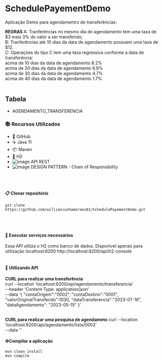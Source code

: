 # SchedulePayementDemo

Aplicação Demo para agendamentro de transferências:

<b>REGRAS </b>
A: Tranferências no mesmo dia do agendamento tem uma taxa de $3 mais 3% do valor a ser transferido;
<br>
B: Tranferências até 10 dias da data de agendamento possuem uma taxa de $12.
<br>
C: Operações do tipo C tem uma taxa regressiva conforme a data de transferência:
<br>
   acima de 10 dias da data de agendamento 8.2%
   <br>
   acima de 20 dias da data de agendamento 6.9%
   <br>
   acima de 30 dias da data de agendamento 4.7%
   <br>
   acima de 40 dias da data de agendamento 1.7%
   <br>
<br/>

## Tabela 
* AGENDAMENTO_TRANSFERENCIA


### 📚 Recursos Utilizados

- 🌴 GitHub
- ☕ Java 11
- 📦 Maven
- 🐘 H2
- ![image](https://github.com/williancunhamoraes81/SchedulePayementDemo/assets/72080283/6aa9af65-9334-48a7-b3f2-fb4e5cf2bff2)
API REST
- ![image](https://github.com/williancunhamoraes81/SchedulePayementDemo/assets/72080283/c61d3a75-d12a-4a88-a739-c0f852f8bb76)
DESIGN PATTERN - Chain of Responsibility 

<br/><br/>
#### 📋 Clonar repositório

```
git clone https://github.com/williancunhamoraes81/SchedulePayementDemo.git
```
<br/><br/>
#### 🚢 Executar serviços necessários

Essa API utiliza o H2 como banco de dados. Disponível apenas para utilização localhost:8200
http://localhost:8200/api/h2-console
<br/><br/>

#### 🚢 Utilizando API
<b>CURL para realizar uma transferência</b>
<br/>
curl --location 'localhost:8200/api/agendamento/transferencia' \
--header 'Content-Type: application/json' \
--data '{
   "contaOrigem":"0002",
   "contaDestino":"0001",   
   "valorOriginalTransferido":1030,
   "dataTransferencia":"2023-07-16",
   "dataAgendamento": "2023-05-15"
}'
<br/>
<br/>

<b>CURL para realizar uma pesquisa de agendameto</b>
curl --location 'localhost:8200/api/agendamento/lista/0002' \
--data ''
<br>
#### ⚙️Compilar a aplicação
```
mvn clean install
mvn compile
```

